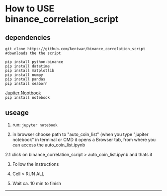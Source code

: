 # How to USE binance_correlation_script 

## dependencies

```
git clone https://github.com/kentwar/binance_correlation_script #downloads the the script
```
```
pip install python-binance
pip install datetime
pip install matplotlib
pip install numpy
pip install pandas
pip install seaborn
```


[Jupiter Nootbook](https://jupyter.org/install)    
 ```pip install notebook```        
## useage    
1. run:
```jupyter notebook```

2. in browser choose path to "auto_coin_list" (when you type "jupiter notebook" in terminal or CMD it opens a Browser tab, from where you can access the auto_coin_list.ipynb
    
2.1 click on binance_correlation_script >  auto_coin_list.ipynb and thats it

3. Follow the instructions

4. Cell > RUN ALL

5. Wait ca. 10 min to finish


****
